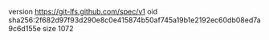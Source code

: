 version https://git-lfs.github.com/spec/v1
oid sha256:2f682d97f93d290e8c0e415874b50af745a19b1e2192ec60db08ed7a9c6d155e
size 1072
